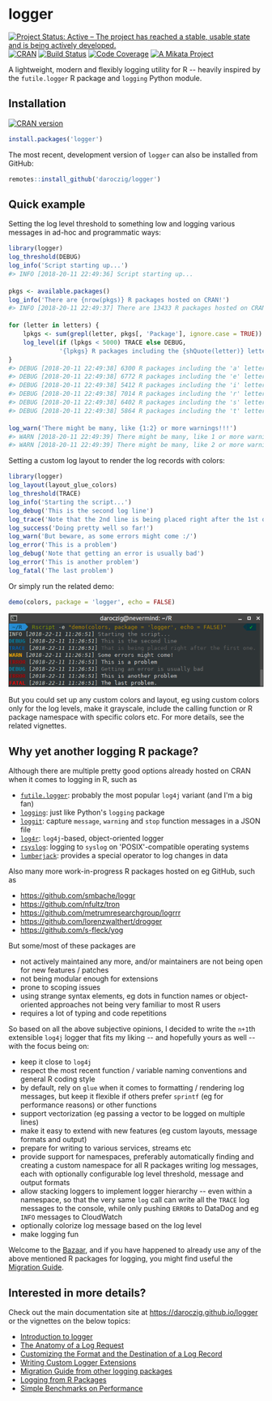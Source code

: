 # logger

[![Project Status: Active – The project has reached a stable, usable state and is being actively developed.](https://www.repostatus.org/badges/latest/active.svg)](https://www.repostatus.org/#active) [![CRAN](https://www.r-pkg.org/badges/version/logger)](https://cran.r-project.org/package=logger) [![Build Status](https://travis-ci.org/daroczig/logger.svg?branch=master)](https://travis-ci.org/daroczig/logger) [![Code Coverage](https://codecov.io/gh/daroczig/logger/branch/master/graph/badge.svg)](https://app.codecov.io/gh/daroczig/logger) [![A Mikata Project](https://mikata.dev/img/badge.svg)](https://mikata.dev)

A lightweight, modern and flexibly logging utility for R -- heavily inspired by the `futile.logger` R package and `logging` Python module.

## Installation

[![CRAN version](http://www.r-pkg.org/badges/version-ago/logger)](https://cran.r-project.org/package=logger)

```r
install.packages('logger')
```

The most recent, development version of `logger` can also be installed from GitHub:

```r
remotes::install_github('daroczig/logger')
```

## Quick example

Setting the log level threshold to something low and logging various messages in ad-hoc and programmatic ways:

```r
library(logger)
log_threshold(DEBUG)
log_info('Script starting up...')
#> INFO [2018-20-11 22:49:36] Script starting up...

pkgs <- available.packages()
log_info('There are {nrow(pkgs)} R packages hosted on CRAN!')
#> INFO [2018-20-11 22:49:37] There are 13433 R packages hosted on CRAN!

for (letter in letters) {
    lpkgs <- sum(grepl(letter, pkgs[, 'Package'], ignore.case = TRUE))
    log_level(if (lpkgs < 5000) TRACE else DEBUG,
              '{lpkgs} R packages including the {shQuote(letter)} letter')
}
#> DEBUG [2018-20-11 22:49:38] 6300 R packages including the 'a' letter
#> DEBUG [2018-20-11 22:49:38] 6772 R packages including the 'e' letter
#> DEBUG [2018-20-11 22:49:38] 5412 R packages including the 'i' letter
#> DEBUG [2018-20-11 22:49:38] 7014 R packages including the 'r' letter
#> DEBUG [2018-20-11 22:49:38] 6402 R packages including the 's' letter
#> DEBUG [2018-20-11 22:49:38] 5864 R packages including the 't' letter

log_warn('There might be many, like {1:2} or more warnings!!!')
#> WARN [2018-20-11 22:49:39] There might be many, like 1 or more warnings!!!
#> WARN [2018-20-11 22:49:39] There might be many, like 2 or more warnings!!!
```

Setting a custom log layout to render the log records with colors:

```r
library(logger)
log_layout(layout_glue_colors)
log_threshold(TRACE)
log_info('Starting the script...')
log_debug('This is the second log line')
log_trace('Note that the 2nd line is being placed right after the 1st one.')
log_success('Doing pretty well so far!')
log_warn('But beware, as some errors might come :/')
log_error('This is a problem')
log_debug('Note that getting an error is usually bad')
log_error('This is another problem')
log_fatal('The last problem')
```

Or simply run the related demo:

```r
demo(colors, package = 'logger', echo = FALSE)
```

<img src="man/figures/colors.png" alt="colored log output">

But you could set up any custom colors and layout, eg using custom colors only for the log levels, make it grayscale, include the calling function or R package namespace with specific colors etc. For more details, see the related vignettes.

## Why yet another logging R package?

Although there are multiple pretty good options already hosted on CRAN when it comes to logging in R, such as

- [`futile.logger`](https://cran.r-project.org/package=futile.logger): probably the most popular `log4j` variant (and I'm a big fan)
- [`logging`](https://cran.r-project.org/package=logging): just like Python's `logging` package
- [`loggit`](https://cran.r-project.org/package=loggit): capture `message`, `warning` and `stop` function messages in a JSON file
- [`log4r`](https://cran.r-project.org/package=log4r): `log4j`-based, object-oriented logger
- [`rsyslog`](https://cran.r-project.org/package=rsyslog): logging to `syslog` on 'POSIX'-compatible operating systems
- [`lumberjack`](https://cran.r-project.org/package=lumberjack): provides a special operator to log changes in data

Also many more work-in-progress R packages hosted on eg GitHub, such as

- https://github.com/smbache/loggr
- https://github.com/nfultz/tron
- https://github.com/metrumresearchgroup/logrrr
- https://github.com/lorenzwalthert/drogger
- https://github.com/s-fleck/yog

But some/most of these packages are

- not actively maintained any more, and/or maintainers are not being open for new features / patches
- not being modular enough for extensions
- prone to scoping issues
- using strange syntax elements, eg dots in function names or object-oriented approaches not being very familiar to most R users
- requires a lot of typing and code repetitions

So based on all the above subjective opinions, I decided to write the `n+1`th extensible `log4j` logger that fits my liking -- and hopefully yours as well -- with the focus being on:

- keep it close to `log4j`
- respect the most recent function / variable naming conventions and general R coding style
- by default, rely on `glue` when it comes to formatting / rendering log messages, but keep it flexible if others prefer `sprintf` (eg for performance reasons) or other functions
- support vectorization (eg passing a vector to be logged on multiple lines)
- make it easy to extend with new features (eg custom layouts, message formats and output)
- prepare for writing to various services, streams etc
- provide support for namespaces, preferably automatically finding and creating a custom namespace for all R packages writing log messages, each with optionally configurable log level threshold, message and output formats
- allow stacking loggers to implement logger hierarchy -- even within a namespace, so that the very same `log` call can write all the `TRACE` log messages to the console, while only pushing `ERROR`s to DataDog and eg `INFO` messages to CloudWatch
- optionally colorize log message based on the log level
- make logging fun

Welcome to the [Bazaar](https://en.wikipedia.org/wiki/The_Cathedral_and_the_Bazaar), and if you have happened to already use any of the above mentioned R packages for logging, you might find useful the [Migration Guide](https://daroczig.github.io/logger/articles/migration.html).

## Interested in more details?

Check out the main documentation site at https://daroczig.github.io/logger or the vignettes on the below topics:

* [Introduction to logger](https://daroczig.github.io/logger/articles/Intro.html)
* [The Anatomy of a Log Request](https://daroczig.github.io/logger/articles/anatomy.html)
* [Customizing the Format and the Destination of a Log Record](https://daroczig.github.io/logger/articles/customize_logger.html)
* [Writing Custom Logger Extensions](https://daroczig.github.io/logger/articles/write_custom_extensions.html)
* [Migration Guide from other logging packages](https://daroczig.github.io/logger/articles/migration.html)
* [Logging from R Packages](https://daroczig.github.io/logger/articles/r_packages.html)
* [Simple Benchmarks on Performance](https://daroczig.github.io/logger/articles/performance.html)
